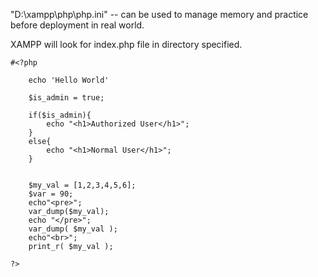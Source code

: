"D:\xampp\php\php.ini"
-- can be used to manage memory and practice before deployment in real world.

XAMPP will look for index.php file in directory specified.
```
#<?php

    echo 'Hello World'

    $is_admin = true;

    if($is_admin){
        echo "<h1>Authorized User</h1>";
    }
    else{
        echo "<h1>Normal User</h1>";
    }


    $my_val = [1,2,3,4,5,6];
    $var = 90;
    echo"<pre>";
    var_dump($my_val);
    echo "</pre>";
    var_dump( $my_val );
    echo"<br>";
    print_r( $my_val );

?>
```